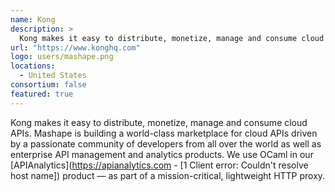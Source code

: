 ```yaml
---
name: Kong
description: > 
  Kong makes it easy to distribute, monetize, manage and consume cloud APIs.
url: "https://www.konghq.com"
logo: users/mashape.png
locations: 
  - United States
consortium: false
featured: true
---
```


Kong makes it easy to distribute, monetize, manage and consume cloud APIs. Mashape is building a world-class marketplace for cloud APIs driven by a passionate community of developers from all over the world as well as enterprise API management and analytics products. We use OCaml in our [APIAnalytics](https://apianalytics.com - [1 Client error: Couldn't resolve host name]) product — as part of a mission-critical, lightweight HTTP proxy.
